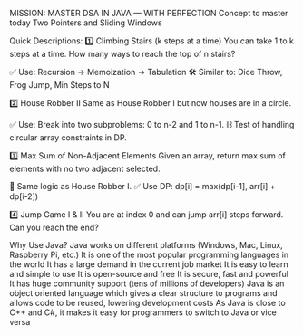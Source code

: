 MISSION: MASTER DSA IN JAVA — WITH PERFECTION
Concept to master today 
Two Pointers and Sliding Windows 

 Quick Descriptions:
1️⃣ Climbing Stairs (k steps at a time)
You can take 1 to k steps at a time. How many ways to reach the top of n stairs?

✅ Use: Recursion → Memoization → Tabulation
🛠 Similar to: Dice Throw, Frog Jump, Min Steps to N

2️⃣ House Robber II
Same as House Robber I but now houses are in a circle.

✅ Use: Break into two subproblems: 0 to n-2 and 1 to n-1.
⛓ Test of handling circular array constraints in DP.

3️⃣ Max Sum of Non-Adjacent Elements
Given an array, return max sum of elements with no two adjacent selected.

🧠 Same logic as House Robber I.
✅ Use DP: dp[i] = max(dp[i-1], arr[i] + dp[i-2])

4️⃣ Jump Game I & II
You are at index 0 and can jump arr[i] steps forward. Can you reach the end?


Why Use Java?
Java works on different platforms (Windows, Mac, Linux, Raspberry Pi, etc.)
It is one of the most popular programming languages in the world
It has a large demand in the current job market
It is easy to learn and simple to use
It is open-source and free
It is secure, fast and powerful
It has huge community support (tens of millions of developers)
Java is an object oriented language which gives a clear structure to programs and allows code to be reused, lowering development costs
As Java is close to C++ and C#, it makes it easy for programmers to switch to Java or vice versa
